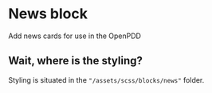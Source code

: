 # News block

Add news cards for use in the OpenPDD

## Wait, where is the styling?

Styling is situated in the `"/assets/scss/blocks/news"` folder.
